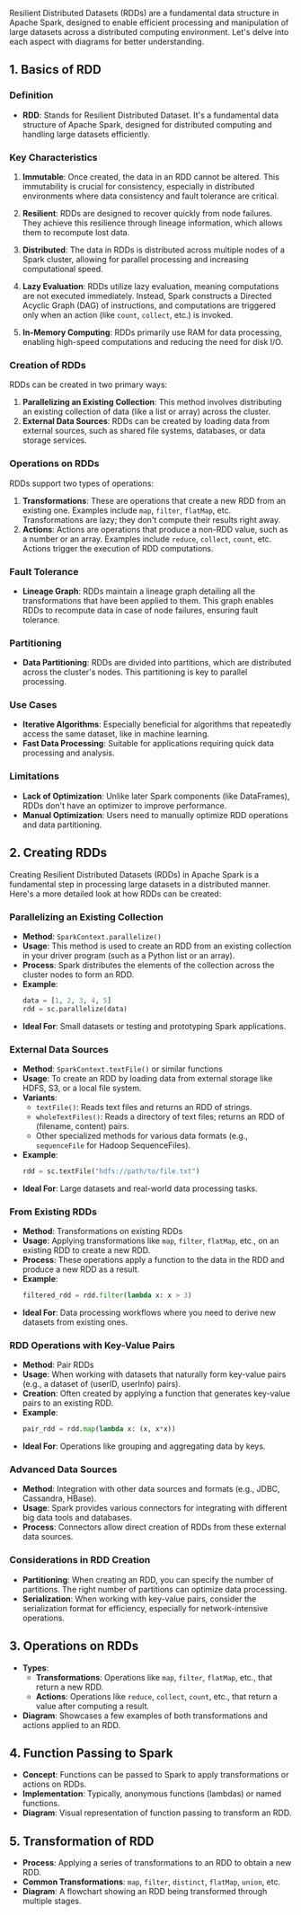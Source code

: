 Resilient Distributed Datasets (RDDs) are a fundamental data structure in Apache Spark, designed to enable efficient processing and manipulation of large datasets across a distributed computing environment. Let's delve into each aspect with diagrams for better understanding.

## 1. Basics of RDD

### Definition
- **RDD**: Stands for Resilient Distributed Dataset. It's a fundamental data structure of Apache Spark, designed for distributed computing and handling large datasets efficiently.

### Key Characteristics
1. **Immutable**: Once created, the data in an RDD cannot be altered. This immutability is crucial for consistency, especially in distributed environments where data consistency and fault tolerance are critical.

2. **Resilient**: RDDs are designed to recover quickly from node failures. They achieve this resilience through lineage information, which allows them to recompute lost data.

3. **Distributed**: The data in RDDs is distributed across multiple nodes of a Spark cluster, allowing for parallel processing and increasing computational speed.

4. **Lazy Evaluation**: RDDs utilize lazy evaluation, meaning computations are not executed immediately. Instead, Spark constructs a Directed Acyclic Graph (DAG) of instructions, and computations are triggered only when an action (like `count`, `collect`, etc.) is invoked.

5. **In-Memory Computing**: RDDs primarily use RAM for data processing, enabling high-speed computations and reducing the need for disk I/O.

### Creation of RDDs
RDDs can be created in two primary ways:
1. **Parallelizing an Existing Collection**: This method involves distributing an existing collection of data (like a list or array) across the cluster.
2. **External Data Sources**: RDDs can be created by loading data from external sources, such as shared file systems, databases, or data storage services.

### Operations on RDDs
RDDs support two types of operations:
1. **Transformations**: These are operations that create a new RDD from an existing one. Examples include `map`, `filter`, `flatMap`, etc. Transformations are lazy; they don't compute their results right away.
2. **Actions**: Actions are operations that produce a non-RDD value, such as a number or an array. Examples include `reduce`, `collect`, `count`, etc. Actions trigger the execution of RDD computations.

### Fault Tolerance
- **Lineage Graph**: RDDs maintain a lineage graph detailing all the transformations that have been applied to them. This graph enables RDDs to recompute data in case of node failures, ensuring fault tolerance.

### Partitioning
- **Data Partitioning**: RDDs are divided into partitions, which are distributed across the cluster's nodes. This partitioning is key to parallel processing.

### Use Cases
- **Iterative Algorithms**: Especially beneficial for algorithms that repeatedly access the same dataset, like in machine learning.
- **Fast Data Processing**: Suitable for applications requiring quick data processing and analysis.

### Limitations
- **Lack of Optimization**: Unlike later Spark components (like DataFrames), RDDs don't have an optimizer to improve performance.
- **Manual Optimization**: Users need to manually optimize RDD operations and data partitioning.











## 2. Creating RDDs
Creating Resilient Distributed Datasets (RDDs) in Apache Spark is a fundamental step in processing large datasets in a distributed manner. Here's a more detailed look at how RDDs can be created:

###  Parallelizing an Existing Collection
- **Method**: `SparkContext.parallelize()`
- **Usage**: This method is used to create an RDD from an existing collection in your driver program (such as a Python list or an array).
- **Process**: Spark distributes the elements of the collection across the cluster nodes to form an RDD.
- **Example**: 
  ```python
  data = [1, 2, 3, 4, 5]
  rdd = sc.parallelize(data)
  ```
- **Ideal For**: Small datasets or testing and prototyping Spark applications.

###  External Data Sources
- **Method**: `SparkContext.textFile()` or similar functions
- **Usage**: To create an RDD by loading data from external storage like HDFS, S3, or a local file system.
- **Variants**:
  - `textFile()`: Reads text files and returns an RDD of strings.
  - `wholeTextFiles()`: Reads a directory of text files; returns an RDD of (filename, content) pairs.
  - Other specialized methods for various data formats (e.g., `sequenceFile` for Hadoop SequenceFiles).
- **Example**:
  ```python
  rdd = sc.textFile("hdfs://path/to/file.txt")
  ```
- **Ideal For**: Large datasets and real-world data processing tasks.

###  From Existing RDDs
- **Method**: Transformations on existing RDDs
- **Usage**: Applying transformations like `map`, `filter`, `flatMap`, etc., on an existing RDD to create a new RDD.
- **Process**: These operations apply a function to the data in the RDD and produce a new RDD as a result.
- **Example**:
  ```python
  filtered_rdd = rdd.filter(lambda x: x > 3)
  ```
- **Ideal For**: Data processing workflows where you need to derive new datasets from existing ones.

###  RDD Operations with Key-Value Pairs
- **Method**: Pair RDDs
- **Usage**: When working with datasets that naturally form key-value pairs (e.g., a dataset of (userID, userInfo) pairs).
- **Creation**: Often created by applying a function that generates key-value pairs to an existing RDD.
- **Example**:
  ```python
  pair_rdd = rdd.map(lambda x: (x, x*x))
  ```
- **Ideal For**: Operations like grouping and aggregating data by keys.

###  Advanced Data Sources
- **Method**: Integration with other data sources and formats (e.g., JDBC, Cassandra, HBase).
- **Usage**: Spark provides various connectors for integrating with different big data tools and databases.
- **Process**: Connectors allow direct creation of RDDs from these external data sources.

### Considerations in RDD Creation
- **Partitioning**: When creating an RDD, you can specify the number of partitions. The right number of partitions can optimize data processing.
- **Serialization**: When working with key-value pairs, consider the serialization format for efficiency, especially for network-intensive operations.


## 3. Operations on RDDs
- **Types**:
  - **Transformations**: Operations like `map`, `filter`, `flatMap`, etc., that return a new RDD.
  - **Actions**: Operations like `reduce`, `collect`, `count`, etc., that return a value after computing a result.
- **Diagram**: Showcases a few examples of both transformations and actions applied to an RDD.

## 4. Function Passing to Spark
- **Concept**: Functions can be passed to Spark to apply transformations or actions on RDDs.
- **Implementation**: Typically, anonymous functions (lambdas) or named functions.
- **Diagram**: Visual representation of function passing to transform an RDD.

## 5. Transformation of RDD
- **Process**: Applying a series of transformations to an RDD to obtain a new RDD.
- **Common Transformations**: `map`, `filter`, `distinct`, `flatMap`, `union`, etc.
- **Diagram**: A flowchart showing an RDD being transformed through multiple stages.

